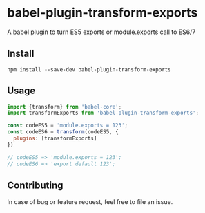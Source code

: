 # babel-plugin-transform-exports
A babel plugin to turn ES5 exports or module.exports call to ES6/7

## Install
`npm install --save-dev babel-plugin-transform-exports`

## Usage
```javascript
import {transform} from 'babel-core';
import transformExports from 'babel-plugin-transform-exports';

const codeES5 = 'module.exports = 123';
const codeES6 = transform(codeES5, {
  plugins: [transformExports]
})

// codeES5 => 'module.exports = 123';
// codeES6 => 'export default 123';

```
## Contributing
In case of bug or feature request, feel free to file an issue.